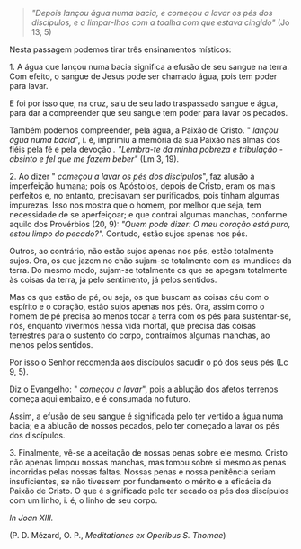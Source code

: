 
> *"Depois lançou água numa bacia, e começou a lavar os pés dos discípulos, e a limpar-lhos com a toalha com que estava cingido"* (Jo 13, 5)

Nesta passagem podemos tirar três ensinamentos místicos: 

1\. A água que lançou numa bacia significa a efusão de seu sangue na terra. Com efeito, o sangue de Jesus pode ser chamado água, pois tem poder para lavar. 

E foi por isso que, na cruz, saiu de seu lado traspassado sangue e água, para dar a compreender que seu sangue tem poder para lavar os pecados.

Também podemos compreender, pela água, a Paixão de Cristo. " *lançou água numa bacia*", i. é, imprimiu a memória da sua Paixão nas almas dos fiéis pela fé e pela devoção *. "Lembra-te da minha pobreza e tribulação - absinto e fel que me fazem beber"* (Lm 3, 19).

2\. Ao dizer " *começou a lavar os pés dos discípulos*", faz alusão à imperfeição humana; pois os Apóstolos, depois de Cristo, eram os mais perfeitos e, no entanto, precisavam ser purificados, pois tinham algumas impurezas. Isso nos mostra que o homem, por melhor que seja, tem necessidade de se aperfeiçoar; e que contrai algumas manchas, conforme aquilo dos Provérbios (20, 9): *"Quem pode dizer: O meu coração está puro, estou limpo do pecado?".* Contudo, estão sujos apenas nos pés.

Outros, ao contrário, não estão sujos apenas nos pés, estão totalmente sujos. Ora, os que jazem no chão sujam-se totalmente com as imundices da terra. Do mesmo modo, sujam-se totalmente os que se apegam totalmente às coisas da terra, já pelo sentimento, já pelos sentidos.

Mas os que estão de pé, ou seja, os que buscam as coisas céu com o espírito e o coração, estão sujos apenas nos pés. Ora, assim como o homem de pé precisa ao menos tocar a terra com os pés para sustentar-se, nós, enquanto vivermos nessa vida mortal, que precisa das coisas terrestres para o sustento do corpo, contraímos algumas manchas, ao menos pelos sentidos.

Por isso o Senhor recomenda aos discípulos sacudir o pó dos seus pés (Lc 9, 5).

Diz o Evangelho: " *começou a lavar*", pois a ablução dos afetos terrenos começa aqui embaixo, e é consumada no futuro.

Assim, a efusão de seu sangue é significada pelo ter vertido a água numa bacia; e a ablução de nossos pecados, pelo ter começado a lavar os pés dos discípulos.

3\. Finalmente, vê-se a aceitação de nossas penas sobre ele mesmo. Cristo não apenas limpou nossas manchas, mas tomou sobre si mesmo as penas incorridas pelas nossas faltas. Nossas penas e nossa penitência seriam insuficientes, se não tivessem por fundamento o mérito e a eficácia da Paixão de Cristo. O que é significado pelo ter secado os pés dos discípulos com um linho, i. é, o linho de seu corpo.

*In Joan XIII.*

(P. D. Mézard, O. P., *Meditationes ex Operibus S. Thomae*)

